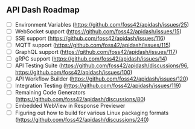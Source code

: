 ## API Dash Roadmap

- [ ] Environment Variables (https://github.com/foss42/apidash/issues/25)
- [ ] WebSocket support (https://github.com/foss42/apidash/issues/15)
- [ ] SSE support (https://github.com/foss42/apidash/issues/116)
- [ ] MQTT support (https://github.com/foss42/apidash/issues/115)
- [ ] GraphQL support (https://github.com/foss42/apidash/issues/117)
- [ ] gRPC support (https://github.com/foss42/apidash/issues/14)
- [ ] API Testing Suite (https://github.com/foss42/apidash/discussions/96, https://github.com/foss42/apidash/issues/100)
- [ ] API Workflow Builder (https://github.com/foss42/apidash/issues/120)
- [ ] Integration Testing (https://github.com/foss42/apidash/issues/119)
- [ ] Remaining Code Generators (https://github.com/foss42/apidash/discussions/80)
- [ ] Embedded WebView in Response Previewer
- [ ] Figuring out how to build for various Linux packaging formats (https://github.com/foss42/apidash/discussions/240)
